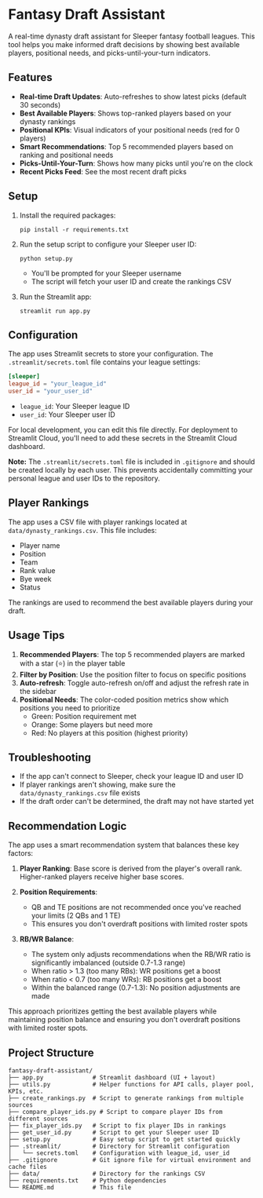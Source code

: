 # Fantasy Draft Assistant

A real-time dynasty draft assistant for Sleeper fantasy football leagues. This tool helps you make informed draft decisions by showing best available players, positional needs, and picks-until-your-turn indicators.

## Features

- **Real-time Draft Updates**: Auto-refreshes to show latest picks (default 30 seconds)
- **Best Available Players**: Shows top-ranked players based on your dynasty rankings
- **Positional KPIs**: Visual indicators of your positional needs (red for 0 players)
- **Smart Recommendations**: Top 5 recommended players based on ranking and positional needs
- **Picks-Until-Your-Turn**: Shows how many picks until you're on the clock
- **Recent Picks Feed**: See the most recent draft picks

## Setup

1. Install the required packages:
   ```
   pip install -r requirements.txt
   ```

2. Run the setup script to configure your Sleeper user ID:
   ```
   python setup.py
   ```
   - You'll be prompted for your Sleeper username
   - The script will fetch your user ID and create the rankings CSV

3. Run the Streamlit app:
   ```
   streamlit run app.py
   ```

## Configuration

The app uses Streamlit secrets to store your configuration. The `.streamlit/secrets.toml` file contains your league settings:

```toml
[sleeper]
league_id = "your_league_id"
user_id = "your_user_id"
```

- `league_id`: Your Sleeper league ID
- `user_id`: Your Sleeper user ID

For local development, you can edit this file directly. For deployment to Streamlit Cloud, you'll need to add these secrets in the Streamlit Cloud dashboard.

**Note:** The `.streamlit/secrets.toml` file is included in `.gitignore` and should be created locally by each user. This prevents accidentally committing your personal league and user IDs to the repository.

## Player Rankings

The app uses a CSV file with player rankings located at `data/dynasty_rankings.csv`. This file includes:

- Player name
- Position
- Team
- Rank value
- Bye week
- Status

The rankings are used to recommend the best available players during your draft.

## Usage Tips

1. **Recommended Players**: The top 5 recommended players are marked with a star (⭐) in the player table
2. **Filter by Position**: Use the position filter to focus on specific positions
3. **Auto-refresh**: Toggle auto-refresh on/off and adjust the refresh rate in the sidebar
4. **Positional Needs**: The color-coded position metrics show which positions you need to prioritize
   - Green: Position requirement met
   - Orange: Some players but need more
   - Red: No players at this position (highest priority)

## Troubleshooting

- If the app can't connect to Sleeper, check your league ID and user ID
- If player rankings aren't showing, make sure the `data/dynasty_rankings.csv` file exists
- If the draft order can't be determined, the draft may not have started yet

## Recommendation Logic

The app uses a smart recommendation system that balances these key factors:

1. **Player Ranking**: Base score is derived from the player's overall rank. Higher-ranked players receive higher base scores.

2. **Position Requirements**:
   - QB and TE positions are not recommended once you've reached your limits (2 QBs and 1 TE)
   - This ensures you don't overdraft positions with limited roster spots

3. **RB/WR Balance**:
   - The system only adjusts recommendations when the RB/WR ratio is significantly imbalanced (outside 0.7-1.3 range)
   - When ratio > 1.3 (too many RBs): WR positions get a boost
   - When ratio < 0.7 (too many WRs): RB positions get a boost
   - Within the balanced range (0.7-1.3): No position adjustments are made

This approach prioritizes getting the best available players while maintaining position balance and ensuring you don't overdraft positions with limited roster spots.

## Project Structure

```
fantasy-draft-assistant/
├── app.py              # Streamlit dashboard (UI + layout)
├── utils.py            # Helper functions for API calls, player pool, KPIs, etc.
├── create_rankings.py  # Script to generate rankings from multiple sources
├── compare_player_ids.py # Script to compare player IDs from different sources
├── fix_player_ids.py   # Script to fix player IDs in rankings
├── get_user_id.py      # Script to get your Sleeper user ID
├── setup.py            # Easy setup script to get started quickly
├── .streamlit/         # Directory for Streamlit configuration
│   └── secrets.toml    # Configuration with league_id, user_id
├── .gitignore          # Git ignore file for virtual environment and cache files
├── data/               # Directory for the rankings CSV
├── requirements.txt    # Python dependencies
└── README.md           # This file
